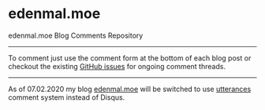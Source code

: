 # edenmal.moe

edenmal.moe Blog Comments Repository

***

To comment just use the comment form at the bottom of each blog post or checkout the existing
[GitHub issues](https://github.com/galexrt/edenmal.moe/labels/blogpost) for ongoing comment threads.

***

As of 07.02.2020 my blog [edenmal.moe](edenmal.moe) will be switched to use [utterances](https://utteranc.es/)
comment system instead of Disqus.

